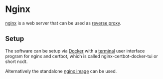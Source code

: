 # Nginx

[nginx](https://www.nginx.com/) is a web server that can be used as
[reverse proxy](./reverse-proxy.md).

## Setup

The software can be setup via [Docker](/wiki/docker.md) with a
[terminal](/wiki/system_console.md) user interface program for nginx and
certbot, which is called nginx-certbot-docker-tui or short ncdt.

Alternatively the standalone [nginx image](./docker/nginx.md) can be
used.
